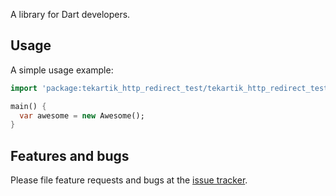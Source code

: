 A library for Dart developers.

## Usage

A simple usage example:

```dart
import 'package:tekartik_http_redirect_test/tekartik_http_redirect_test.dart';

main() {
  var awesome = new Awesome();
}
```

## Features and bugs

Please file feature requests and bugs at the [issue tracker][tracker].

[tracker]: http://example.com/issues/replaceme
